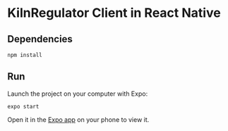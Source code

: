# KilnRegulator Client in React Native

## Dependencies

```
npm install
```

## Run

Launch the project on your computer with Expo:

```
expo start
```

Open it in the [Expo app](https://expo.io) on your phone to view it.
